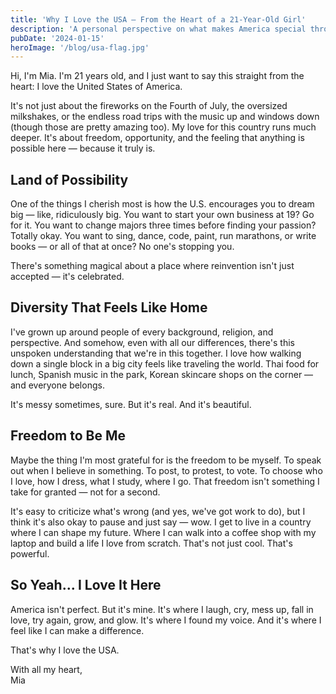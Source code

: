 ```yaml
---
title: 'Why I Love the USA – From the Heart of a 21-Year-Old Girl'
description: 'A personal perspective on what makes America special through the eyes of a young woman.'
pubDate: '2024-01-15'
heroImage: '/blog/usa-flag.jpg'
---
```


Hi, I'm Mia. I'm 21 years old, and I just want to say this straight from the heart:
I love the United States of America.

It's not just about the fireworks on the Fourth of July, the oversized milkshakes, or the endless road trips with the music up and windows down (though those are pretty amazing too). My love for this country runs much deeper. It's about freedom, opportunity, and the feeling that anything is possible here — because it truly is.

## Land of Possibility

One of the things I cherish most is how the U.S. encourages you to dream big — like, ridiculously big. You want to start your own business at 19? Go for it. You want to change majors three times before finding your passion? Totally okay. You want to sing, dance, code, paint, run marathons, or write books — or all of that at once? No one's stopping you.

There's something magical about a place where reinvention isn't just accepted — it's celebrated.

## Diversity That Feels Like Home

I've grown up around people of every background, religion, and perspective. And somehow, even with all our differences, there's this unspoken understanding that we're in this together. I love how walking down a single block in a big city feels like traveling the world. Thai food for lunch, Spanish music in the park, Korean skincare shops on the corner — and everyone belongs.

It's messy sometimes, sure. But it's real. And it's beautiful.

## Freedom to Be Me

Maybe the thing I'm most grateful for is the freedom to be myself. To speak out when I believe in something. To post, to protest, to vote. To choose who I love, how I dress, what I study, where I go. That freedom isn't something I take for granted — not for a second.

It's easy to criticize what's wrong (and yes, we've got work to do), but I think it's also okay to pause and just say — wow. I get to live in a country where I can shape my future. Where I can walk into a coffee shop with my laptop and build a life I love from scratch. That's not just cool. That's powerful.

## So Yeah... I Love It Here

America isn't perfect. But it's mine. It's where I laugh, cry, mess up, fall in love, try again, grow, and glow. It's where I found my voice. And it's where I feel like I can make a difference.

That's why I love the USA.

With all my heart,  
Mia 